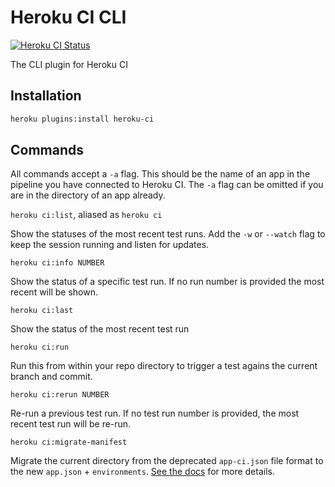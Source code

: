 # Heroku CI CLI
[![Heroku CI Status](https://ci-badges.herokuapp.com/pipelines/420ca0bc-031b-479a-9335-1d51046daab2/master.svg)](https://dashboard.heroku.com/pipelines/420ca0bc-031b-479a-9335-1d51046daab2/tests)

The CLI plugin for Heroku CI

## Installation
```sh
heroku plugins:install heroku-ci
```

## Commands

All commands accept a `-a` flag. This should be the name of an app in the pipeline you have connected to Heroku CI. The `-a` flag can be omitted if you are in the directory of an app already.

`heroku ci:list`, aliased as `heroku ci`

Show the statuses of the most recent test runs. Add the `-w` or `--watch` flag to keep the session running and listen for updates.

`heroku ci:info NUMBER`

Show the status of a specific test run. If no run number is provided the most recent will be shown.

`heroku ci:last`

Show the status of the most recent test run

`heroku ci:run`

Run this from within your repo directory to trigger a test agains the current branch and commit.

`heroku ci:rerun NUMBER`

Re-run a previous test run. If no test run number is provided, the most recent test run will be re-run.

`heroku ci:migrate-manifest`

Migrate the current directory from the deprecated `app-ci.json` file format to the new `app.json` + `environments`. [See the docs](https://devcenter.heroku.com/articles/heroku-ci-prerelease#migrating-applications-using-app-ci-json) for more details.
